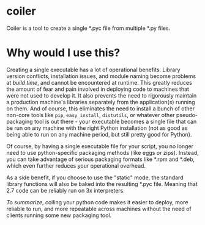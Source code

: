 coiler
====

Coiler is a tool to create a single \*.pyc file from multiple \*.py files.

Why would I use this?
====

Creating a single executable has a lot of operational benefits. Library version conflicts, installation issues, and module naming become problems at _build time_, and cannot be encountered at runtime. This greatly reduces the amount of fear and pain involved in deploying code to machines that were not used to develop it. It also prevents the need to rigorously maintain a production machine's libraries separately from the application(s) running on them. And of course, this eliminates the need to install a bunch of other non-core tools like `pip`, `easy_install`, `distutils`, or whatever other pseudo-packaging tool is out there - your executable becomes a single file that can be run on any machine with the right Python installation (not as good as being able to run on any machine period, but still pretty good for Python).

Of course, by having a single executable file for your script, you no longer need to use python-specific packaging methods (like eggs or zips). Instead, you can take advantage of serious packaging formats like \*.rpm and \*.deb, which even further reduces your operational overhead.

As a side benefit, if you choose to use the "static" mode, the standard library functions will also be baked into the resulting \*.pyc file. Meaning that 2.7 code can be reliably run on 3x interpreters.

*To summarize*, coiling your python code makes it easier to deploy, more reliable to run, and more repeatable across machines without the need of clients running some new packaging tool.
